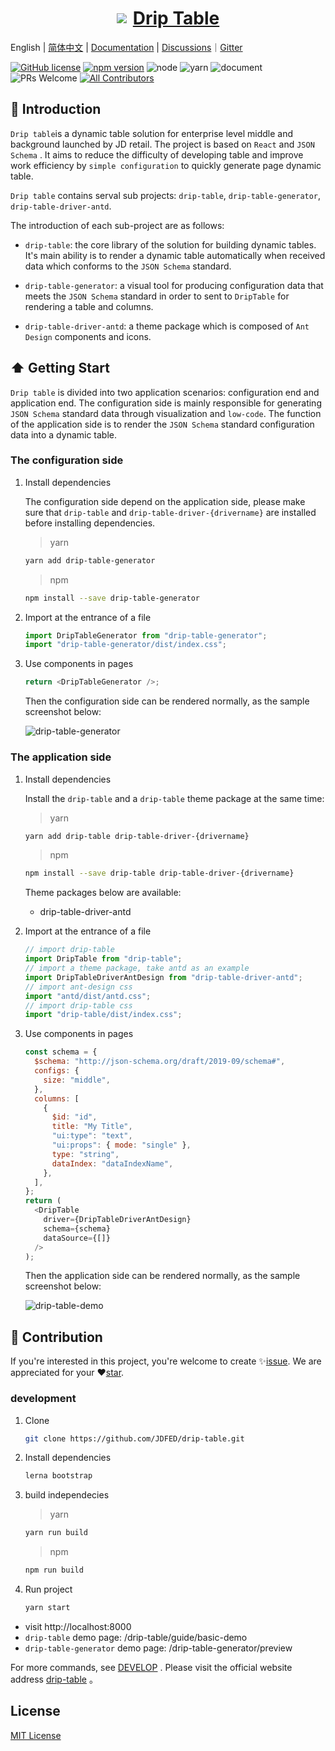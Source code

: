 <a href='http://drip-table.jd.com/'>
  <h1 style="display: flex; align-items: center; justify-content: center">
    <img src='https://storage.360buyimg.com/imgtools/7e0e546a96-d962c880-f9a2-11eb-bf08-d585041b7c80.svg'/>
    <span style="margin-left: 10px">Drip Table</span>
  </h1>
</a>

English | [简体中文](./README.zh-CN.md) | [Documentation](http://drip-table.jd.com/) | [Discussions](https://github.com/JDFED/drip-table/discussions)｜[Gitter](https://gitter.im/drip-table/community)

<!-- ALL-CONTRIBUTORS-BADGE:START - Do not remove or modify this section -->

[contributors]: https://img.shields.io/badge/all_contributors-2-orange.svg?style=flat-square "Number of contributors on All-Contributors"

<!-- ALL-CONTRIBUTORS-BADGE:END -->

[![GitHub license](https://img.shields.io/badge/license-MIT-blue.svg)](./LICENSE)
[![npm version](https://img.shields.io/npm/v/drip-table.svg?style=flat)](https://www.npmjs.com/package/drip-table)
![node](https://img.shields.io/badge/node-%3E%3D13.14.0-blue.svg)
![yarn](https://img.shields.io/badge/yarn-%3E%3D1.0.0-blue.svg)
![document](https://img.shields.io/badge/documentation-yes-brightgreen.svg)
![PRs Welcome](https://img.shields.io/badge/PRs-welcome-brightgreen.svg)
[![All Contributors][contributors]](./CONTRIBUTORS.md)

## 📖 Introduction

`Drip table`is a dynamic table solution for enterprise level middle and background launched by JD retail. The project is based on `React` and `JSON Schema` . It aims to reduce the difficulty of developing table and improve work efficiency by `simple configuration` to quickly generate page dynamic table.

`Drip table` contains serval sub projects: `drip-table`, `drip-table-generator`, `drip-table-driver-antd`.

The introduction of each sub-project are as follows:

- `drip-table`: the core library of the solution for building dynamic tables. It's main ability is to render a dynamic table automatically when received data which conforms to the `JSON Schema` standard.

- `drip-table-generator`: a visual tool for producing configuration data that meets the `JSON Schema` standard in order to sent to `DripTable` for rendering a table and columns.

- `drip-table-driver-antd`: a theme package which is composed of `Ant Design` components and icons.

## ⬆️ Getting Start

`Drip table` is divided into two application scenarios: configuration end and application end. The configuration side is mainly responsible for generating `JSON Schema` standard data through visualization and `low-code`. The function of the application side is to render the `JSON Schema` standard configuration data into a dynamic table.

### The configuration side

1. Install dependencies

   The configuration side depend on the application side, please make sure that `drip-table` and `drip-table-driver-{drivername}` are installed before installing dependencies.

   > yarn

   ```sh
   yarn add drip-table-generator
   ```

   > npm

   ```sh
   npm install --save drip-table-generator
   ```

2. Import at the entrance of a file

   ```js
   import DripTableGenerator from "drip-table-generator";
   import "drip-table-generator/dist/index.css";
   ```

3. Use components in pages

   ```js
   return <DripTableGenerator />;
   ```

   Then the configuration side can be rendered normally, as the sample screenshot below:

   ![drip-table-generator](https://img10.360buyimg.com/imagetools/jfs/t1/209919/9/12490/4540144/61b71921Ee35a9a3c/e2f7167fef822f17.gif)

### The application side

1. Install dependencies

   Install the `drip-table` and a `drip-table` theme package at the same time:

   > yarn

   ```sh
   yarn add drip-table drip-table-driver-{drivername}
   ```

   > npm

   ```sh
   npm install --save drip-table drip-table-driver-{drivername}
   ```

   Theme packages below are available:

   - drip-table-driver-antd

2. Import at the entrance of a file

   ```js
   // import drip-table
   import DripTable from "drip-table";
   // import a theme package, take antd as an example
   import DripTableDriverAntDesign from "drip-table-driver-antd";
   // import ant-design css
   import "antd/dist/antd.css";
   // import drip-table css
   import "drip-table/dist/index.css";
   ```

3. Use components in pages

   ```js
   const schema = {
     $schema: "http://json-schema.org/draft/2019-09/schema#",
     configs: {
       size: "middle",
     },
     columns: [
       {
         $id: "id",
         title: "My Title",
         "ui:type": "text",
         "ui:props": { mode: "single" },
         type: "string",
         dataIndex: "dataIndexName",
       },
     ],
   };
   return (
     <DripTable
       driver={DripTableDriverAntDesign}
       schema={schema}
       dataSource={[]}
     />
   );
   ```

   Then the application side can be rendered normally, as the sample screenshot below:

   ![drip-table-demo](https://img13.360buyimg.com/imagetools/jfs/t1/217000/18/7528/191045/61b6d9ebE1c96d83b/a63b8edce7757bd8.png)

## 🤝 Contribution

If you're interested in this project, you're welcome to create ✨[issue](https://github.com/JDFED/drip-table/issues). We are appreciated for your ❤️[star](https://github.com/JDFED/drip-table).

### development

1. Clone

   ```sh
   git clone https://github.com/JDFED/drip-table.git
   ```

2. Install dependencies

   ```sh
   lerna bootstrap
   ```

3. build independecies

   > yarn

   ```sh
   yarn run build
   ```

   > npm

   ```sh
   npm run build
   ```

4. Run project

   ```sh
   yarn start
   ```

- visit http://localhost:8000
- `drip-table` demo page: /drip-table/guide/basic-demo
- `drip-table-generator` demo page: /drip-table-generator/preview

For more commands, see [DEVELOP](./DEVELOP.md) .
Please visit the official website address [drip-table](http://drip-table.jd.com/) 。

## License

[MIT License](./LICENSE)
